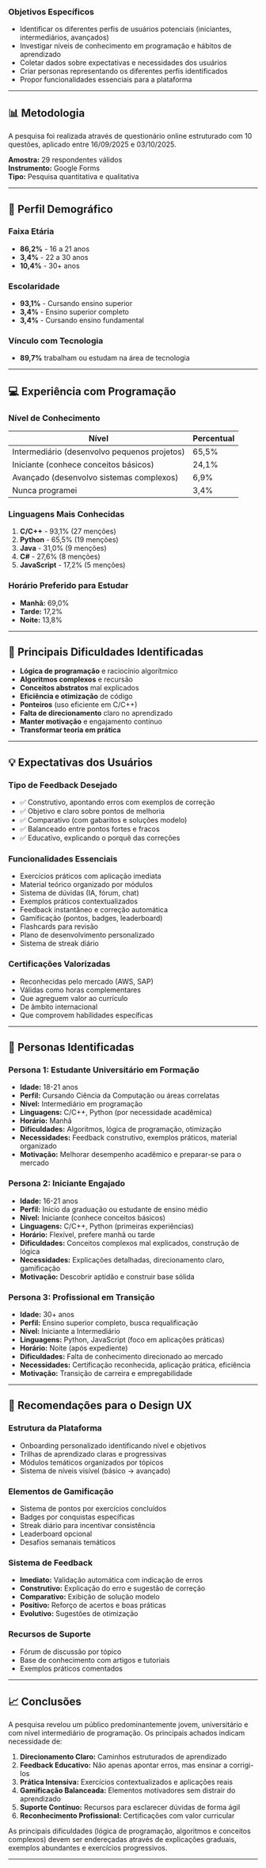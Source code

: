 ### Objetivos Específicos
- Identificar os diferentes perfis de usuários potenciais (iniciantes, intermediários, avançados)
- Investigar níveis de conhecimento em programação e hábitos de aprendizado
- Coletar dados sobre expectativas e necessidades dos usuários
- Criar personas representando os diferentes perfis identificados
- Propor funcionalidades essenciais para a plataforma

---

## 📊 Metodologia

A pesquisa foi realizada através de questionário online estruturado com 10 questões, aplicado entre 16/09/2025 e 03/10/2025.

**Amostra:** 29 respondentes válidos  
**Instrumento:** Google Forms  
**Tipo:** Pesquisa quantitativa e qualitativa

---

## 👥 Perfil Demográfico

### Faixa Etária
- **86,2%** - 16 a 21 anos
- **3,4%** - 22 a 30 anos  
- **10,4%** - 30+ anos

### Escolaridade
- **93,1%** - Cursando ensino superior
- **3,4%** - Ensino superior completo
- **3,4%** - Cursando ensino fundamental

### Vínculo com Tecnologia
- **89,7%** trabalham ou estudam na área de tecnologia

---

## 💻 Experiência com Programação

### Nível de Conhecimento
| Nível | Percentual |
|-------|-----------|
| Intermediário (desenvolvo pequenos projetos) | 65,5% |
| Iniciante (conhece conceitos básicos) | 24,1% |
| Avançado (desenvolvo sistemas complexos) | 6,9% |
| Nunca programei | 3,4% |

### Linguagens Mais Conhecidas
1. **C/C++** - 93,1% (27 menções)
2. **Python** - 65,5% (19 menções)
3. **Java** - 31,0% (9 menções)
4. **C#** - 27,6% (8 menções)
5. **JavaScript** - 17,2% (5 menções)

### Horário Preferido para Estudar
- **Manhã:** 69,0%
- **Tarde:** 17,2%
- **Noite:** 13,8%

---

## 🚧 Principais Dificuldades Identificadas

- **Lógica de programação** e raciocínio algorítmico
- **Algoritmos complexos** e recursão
- **Conceitos abstratos** mal explicados
- **Eficiência e otimização** de código
- **Ponteiros** (uso eficiente em C/C++)
- **Falta de direcionamento** claro no aprendizado
- **Manter motivação** e engajamento contínuo
- **Transformar teoria em prática**

---

## 💡 Expectativas dos Usuários

### Tipo de Feedback Desejado
- ✅ Construtivo, apontando erros com exemplos de correção
- ✅ Objetivo e claro sobre pontos de melhoria
- ✅ Comparativo (com gabaritos e soluções modelo)
- ✅ Balanceado entre pontos fortes e fracos
- ✅ Educativo, explicando o porquê das correções

### Funcionalidades Essenciais
-  Exercícios práticos com aplicação imediata
-  Material teórico organizado por módulos
-  Sistema de dúvidas (IA, fórum, chat)
-  Exemplos práticos contextualizados
-  Feedback instantâneo e correção automática
-  Gamificação (pontos, badges, leaderboard)
-  Flashcards para revisão
-  Plano de desenvolvimento personalizado
-  Sistema de streak diário

### Certificações Valorizadas
- Reconhecidas pelo mercado (AWS, SAP)
- Válidas como horas complementares
- Que agreguem valor ao currículo
- De âmbito internacional
- Que comprovem habilidades específicas

---

## 👤 Personas Identificadas

### Persona 1: Estudante Universitário em Formação
- **Idade:** 18-21 anos
- **Perfil:** Cursando Ciência da Computação ou áreas correlatas
- **Nível:** Intermediário em programação
- **Linguagens:** C/C++, Python (por necessidade acadêmica)
- **Horário:** Manhã
- **Dificuldades:** Algoritmos, lógica de programação, otimização
- **Necessidades:** Feedback construtivo, exemplos práticos, material organizado
- **Motivação:** Melhorar desempenho acadêmico e preparar-se para o mercado

### Persona 2: Iniciante Engajado
- **Idade:** 16-21 anos
- **Perfil:** Início da graduação ou estudante de ensino médio
- **Nível:** Iniciante (conhece conceitos básicos)
- **Linguagens:** C/C++, Python (primeiras experiências)
- **Horário:** Flexível, prefere manhã ou tarde
- **Dificuldades:** Conceitos complexos mal explicados, construção de lógica
- **Necessidades:** Explicações detalhadas, direcionamento claro, gamificação
- **Motivação:** Descobrir aptidão e construir base sólida

### Persona 3: Profissional em Transição
- **Idade:** 30+ anos
- **Perfil:** Ensino superior completo, busca requalificação
- **Nível:** Iniciante a Intermediário
- **Linguagens:** Python, JavaScript (foco em aplicações práticas)
- **Horário:** Noite (após expediente)
- **Dificuldades:** Falta de conhecimento direcionado ao mercado
- **Necessidades:** Certificação reconhecida, aplicação prática, eficiência
- **Motivação:** Transição de carreira e empregabilidade

---

## 🎨 Recomendações para o Design UX

### Estrutura da Plataforma
- Onboarding personalizado identificando nível e objetivos
- Trilhas de aprendizado claras e progressivas
- Módulos temáticos organizados por tópicos
- Sistema de níveis visível (básico → avançado)

### Elementos de Gamificação
- Sistema de pontos por exercícios concluídos
- Badges por conquistas específicas
- Streak diário para incentivar consistência
- Leaderboard opcional
- Desafios semanais temáticos

### Sistema de Feedback
- **Imediato:** Validação automática com indicação de erros
- **Construtivo:** Explicação do erro e sugestão de correção
- **Comparativo:** Exibição de solução modelo
- **Positivo:** Reforço de acertos e boas práticas
- **Evolutivo:** Sugestões de otimização

### Recursos de Suporte
- Fórum de discussão por tópico
- Base de conhecimento com artigos e tutoriais
- Exemplos práticos comentados

---

## 📈 Conclusões

A pesquisa revelou um público predominantemente jovem, universitário e com nível intermediário de programação. Os principais achados indicam necessidade de:

1. **Direcionamento Claro:** Caminhos estruturados de aprendizado
2. **Feedback Educativo:** Não apenas apontar erros, mas ensinar a corrigi-los
3. **Prática Intensiva:** Exercícios contextualizados e aplicações reais
4. **Gamificação Balanceada:** Elementos motivadores sem distrair do aprendizado
5. **Suporte Contínuo:** Recursos para esclarecer dúvidas de forma ágil
6. **Reconhecimento Profissional:** Certificações com valor curricular

As principais dificuldades (lógica de programação, algoritmos e conceitos complexos) devem ser endereçadas através de explicações graduais, exemplos abundantes e exercícios progressivos.

---


